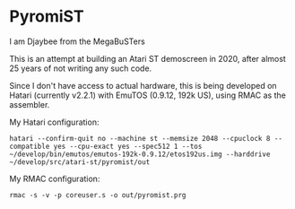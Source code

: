 # PyromiST
I am Djaybee from the MegaBuSTers

This is an attempt at building an Atari ST demoscreen in 2020, after
almost 25 years of not writing any such code.

Since I don't have access to actual hardware, this is being developed
on Hatari (currently v2.2.1) with EmuTOS (0.9.12, 192k US), using
RMAC as the assembler.

My Hatari configuration:

	hatari --confirm-quit no --machine st --memsize 2048 --cpuclock 8 --compatible yes --cpu-exact yes --spec512 1 --tos ~/develop/bin/emutos/emutos-192k-0.9.12/etos192us.img --harddrive ~/develop/src/atari-st/pyromist/out

My RMAC configuration:

	rmac -s -v -p coreuser.s -o out/pyromist.prg

